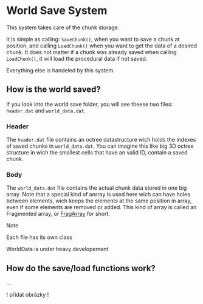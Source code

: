 # World Save System

This system takes care of the chunk storage.

It is simple as calling: `SaveChunk()`, when you want to save a chunk at position, and calling `LoadChunk()` when you want to get the data of a desired chunk.
It does not matter if a chunk was already saved when calling `LoadChunk()`, it will load the procedural data if not saved.

Everything else is handeled by this system.

## How is the world saved?
If you look into the world save folder, you will see theese two files: `header.dat` and `world_data.dat`.

### Header
The `header.dat` file contains an octree datastructure wich holds the indexes of saved chunks in `world_data.dat`.
You can imagine this like big 3D octree structure in wich the smallest cells that have an valid ID, contain a saved chunk.

### Body
The `world_data.dat` file contains the actual chunk data stored in one big array.
Note that a special kind of anrray is used here wich can have holes between elements, wich keeps the elements at the same position in array, even if some elements are removed or added. This kind of array is called an Fragmented array, or [FragArray](../../../DataStructures/FragArray) for short.

> [!NOTE]
> Each file has its own class
> 
> WorldData is under heavy developement

## How do the save/load functions work?
...


! přidat obrázky !




